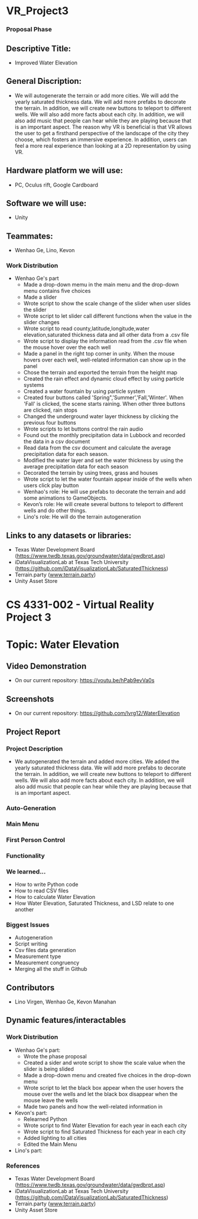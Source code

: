 # VR_Project3
### Proposal Phase
## Descriptive Title:
  - Improved Water Elevation
## General Discription: 
  - We will autogenerate the terrain or add more cities. We will add the yearly saturated thickness data. We will add more prefabs to decorate the terrain. In addition, we will create new buttons to teleport to different wells. We will also add more facts about each city. In addition, we will also add music that people can hear while they are playing because that is an important aspect. The reason why VR is beneficial is that VR allows the user to get a firsthand perspective of the landscape of the city they choose, which fosters an immersive experience. In addition, users can feel a more real experience than looking at a 2D representation by using VR.
## Hardware platform we will use:
  - PC, Oculus rift, Google Cardboard
## Software we will use:
  - Unity
## Teammates:
  - Wenhao Ge, Lino, Kevon
  
### Work Distribution
- Wenhao Ge's part
   - Made a drop-down memu in the main menu and the drop-down menu contains five choices
   - Made a slider
   - Wrote script to show the scale change of the slider when user slides the slider
   - Wrote script to let slider call different functions when the value in the slider changes
   - Wrote script to read county,latitude,longitude,water elevation,saturated thickness data and all other data from a .csv file
   - Wrote script to display the information read from the .csv file when the mouse hover over the each well
   - Made a panel in the right top corner in unity. When the mouse hovers over each well, well-related information can show up in the panel
   - Chose the terrain and exported the terrain from the height map 
   - Created the rain effect and dynamic cloud effect by using particle systems
   - Created a water fountain by using particle system
   - Created four buttons called 'Spring",'Summer','Fall,'Winter'. When 'Fall' is clicked, the scene starts raining. When other three buttons are clicked, rain stops 
   - Changed the underground water layer thickness by clicking the previous four buttons
   - Wrote scripts to let buttons control the rain audio
   - Found out the monthly precipitation data in Lubbock and recorded the data in a csv document
   - Read data from the csv document and calculate the average precipitation data for each season.
   - Modified the water layer and set the water thickness by using the average precipitation data for each season
   - Decorated the terrain by using trees, grass and houses
   - Wrote script to let the water fountain appear inside of the wells when users click play button
   - Wenhao's role: He will use prefabs to decorate the terrain and add some animations to GameObjects. 
   - Kevon’s role: He will create several buttons to teleport to different wells and do other things.
   - Lino's role: He will do the terrain autogeneration
## Links to any datasets or libraries:
- Texas Water Development Board (https://www.twdb.texas.gov/groundwater/data/gwdbrpt.asp)
- iDataVisualizationLab at Texas Tech University (https://github.com/iDataVisualizationLab/SaturatedThickness)
- Terrain.party (www.terrain.party)
- Unity Asset Store
  
  
  
# CS 4331-002 - Virtual Reality Project 3
# Topic: Water Elevation


## Video Demonstration
   - On our current repository: https://youtu.be/hPab9evVa0s

## Screenshots
   - On our current repository: https://github.com/lvrg12/WaterElevation
   
## Project Report

### Project Description
- We autogenerated the terrain and added more cities. We added the yearly saturated thickness data. We will add more prefabs to decorate the terrain. In addition, we will create new buttons to teleport to different wells. We will also add more facts about each city. In addition, we will also add music that people can hear while they are playing because that is an important aspect. 


### Auto-Generation
### Main Menu

### First Person Control

### Functionality

### We learned...
- How to write Python code
- How to read CSV files
- How to calculate Water Elevation
- How Water Elevation, Saturated Thickness, and LSD relate to one another


### Biggest Issues
- Autogeneration
- Script writing
- Csv files data generation
- Measurement type
- Measurement congruency
- Merging all the stuff in Github

## Contributors
- Lino Virgen, Wenhao Ge, Kevon Manahan

## Dynamic features/interactables

### Work Distribution
- Wenhao Ge's part:
   - Wrote the phase proposal
   - Created a sider and wrote script to show the scale value when the slider is being slided
   - Made a drop-down menu and created five choices in the drop-down menu
   - Wrote script to let the black box appear when the user hovers the mouse over the wells and let the black box disappear when the mouse leave the wells
   - Made two panels and how the well-related information in 
- Kevon's part:
    - Relearned Python
    - Wrote script to find Water Elevation for each year in each each city
    - Wrote script to find Saturated Thickness for each year in each city
    - Added lighting to all cities
    - Edited the Main Menu
- Lino's part:

### References
- Texas Water Development Board (https://www.twdb.texas.gov/groundwater/data/gwdbrpt.asp)
- iDataVisualizationLab at Texas Tech University (https://github.com/iDataVisualizationLab/SaturatedThickness)
- Terrain.party (www.terrain.party)
- Unity Asset Store

